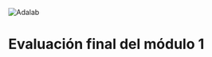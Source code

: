 ![Adalab](https://beta.adalab.es/resources/images/adalab-logo-155x61-bg-white.png)

# Evaluación final del módulo 1
